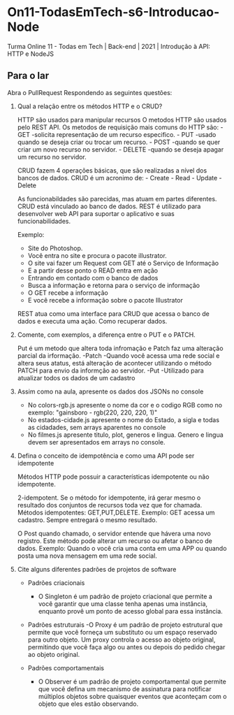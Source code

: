 # On11-TodasEmTech-s6-Introducao-Node
Turma Online 11 - Todas em Tech | Back-end | 2021 | Introdução à API:
HTTP e NodeJS

## Para o lar
Abra o PullRequest Respondendo as seguintes questões:

1) Qual a relação entre os métodos HTTP e o CRUD?
    
    HTTP são usados para manipular recursos
    O metodos HTTP são usados pelo REST API.
    Os metodos de requisição mais comuns do HTTP são: 
        - GET -solicita representação de um recurso especifico. 
        - PUT -usado quando se deseja criar ou trocar um recurso.
        - POST -quando se quer criar um novo recurso no servidor.
        - DELETE -quando se deseja apagar um recurso no servidor.
    
    CRUD fazem 4 operações básicas, que são realizadas a nível dos bancos de dados.
    CRUD é um acronimo de:
        - Create
        - Read
        - Update
        - Delete

    As funcionabildades são parecidas, mas atuam em partes diferentes. CRUD está vinculado ao banco de dados.
    REST é utilizado para desenvolver web API para suportar o aplicativo e suas funcionabilidades. 

    Exemplo: 
    - Site do Photoshop. 
    - Você entra no site e procura o pacote illustrator. 
    - O site vai fazer um Request com GET até o Serviço de Informação
    - E a partir desse ponto o READ entra em ação
    - Entrando em contado com o banco de dados 
    - Busca a informação e retorna para o serviço de informação
    - O GET recebe a informação 
    - E você recebe a informação sobre o pacote Illustrator

    REST atua como uma interface para CRUD que acessa o banco de dados e executa uma ação. Como recuperar dados. 


2) Comente, com exemplos, a diferença entre o PUT e o PATCH.

    Put é um metodo que altera toda infromação e Patch faz uma alteração parcial da irformação. 
    -Patch -Quando você acessa uma rede social e altera seus atatus, está alteração de acontecer utilizando o método PATCH para envio da informção ao servidor. 
    -Put   -Utilizado para atualizar todos os dados de um cadastro


3) Assim como na aula, apresente os dados dos JSONs no console 
    - No colors-rgb.js apresente o nome da cor e o codigo RGB como no exemplo: "gainsboro - rgb(220, 220, 220, 1)"
    - No estados-cidade.js apresente o nome do Estado, a sigla e todas as cidadades, sem arrays aparentes no console
    - No filmes.js apresente titulo, plot, generos e lingua. Genero e lingua devem ser apresentados em arrays no console.

4) Defina o conceito de idempotência e como uma API pode ser idempotente
    
    Métodos HTTP pode possuir a características idempotente ou não idempotente.
    
    2-idempotent. Se o método for idempotente, irá gerar mesmo o resultado dos conjuntos de recursos toda vez que for chamada. 
    Métodos idempotentes: GET,PUT,DELETE.
    Exemplo: GET acessa um cadastro. Sempre entregará o mesmo resultado. 
   
     O Post quando chamado, o servidor entende que hávera uma novo registro.
     Este método pode alterar um recurso ou afetar o banco de dados. 
     Exemplo: Quando o você cria uma conta em uma APP ou quando posta uma nova mensagem em uma rede social. 
    

5) Cite alguns diferentes padrões de projetos de software
    - Padrões criacionais 
        - O Singleton é um padrão de projeto criacional que permite a você garantir que uma classe tenha apenas uma instância, enquanto provê um ponto de acesso global para essa instância.

    - Padrões estruturais
        -O Proxy é um padrão de projeto estrutural que permite que você forneça um substituto ou um espaço reservado para outro objeto. Um proxy controla o acesso ao objeto original, permitindo que você faça algo ou antes ou depois do pedido chegar ao objeto original.
        
    - Padrões comportamentais  
        - O Observer é um padrão de projeto comportamental que permite que você defina um mecanismo de assinatura para notificar múltiplos objetos sobre quaisquer eventos que aconteçam com o objeto que eles estão observando.
